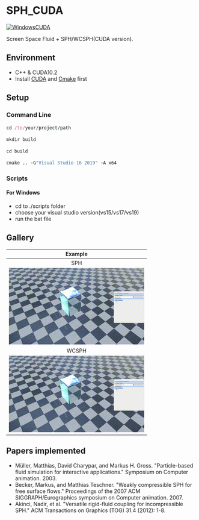 # SPH_CUDA

[![WindowsCUDA](https://github.com/RaymondMcGuire/SPH_CUDA/actions/workflows/WindowsCUDA.yml/badge.svg?branch=master)](https://github.com/RaymondMcGuire/SPH_CUDA/actions/workflows/WindowsCUDA.yml)

Screen Space Fluid + SPH/WCSPH(CUDA version).

## Environment

- C++ & CUDA10.2
- Install [CUDA](https://developer.nvidia.com/cuda-downloads) and [Cmake](https://cmake.org/download/) first

## Setup

### Command Line

```rb
cd /to/your/project/path
```

```rb
mkdir build
```

```rb
cd build
```

```rb
cmake .. -G"Visual Studio 16 2019" -A x64
```

### Scripts

#### For Windows

- cd to ./scripts folder
- choose your visual studio version(vs15/vs17/vs19)
- run the bat file

## Gallery
| **Example** |
|:---:|
| SPH | 
|![SPH](docs/gif/sph_atf.gif) | 
| WCSPH |
|![WCSPH](docs/gif/wcsph_atf.gif) | 

## Papers implemented

 * Müller, Matthias, David Charypar, and Markus H. Gross. "Particle-based fluid simulation for interactive applications." Symposium on Computer animation. 2003.
 * Becker, Markus, and Matthias Teschner. "Weakly compressible SPH for free surface flows." Proceedings of the 2007 ACM SIGGRAPH/Eurographics symposium on Computer animation. 2007.
 * Akinci, Nadir, et al. "Versatile rigid-fluid coupling for incompressible SPH." ACM Transactions on Graphics (TOG) 31.4 (2012): 1-8.
